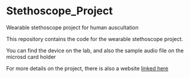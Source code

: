 # Stethoscope_Project
Wearable stethoscope project for human auscultation

This repository contains the code for the wearable stethoscope project.

You can find the device on the lab, and also the sample audio file on the microsd card holder

For more details on the project, there is also a website [linked here](https://simpl-ubc.github.io/Stethoscope_Project/intro.html)
